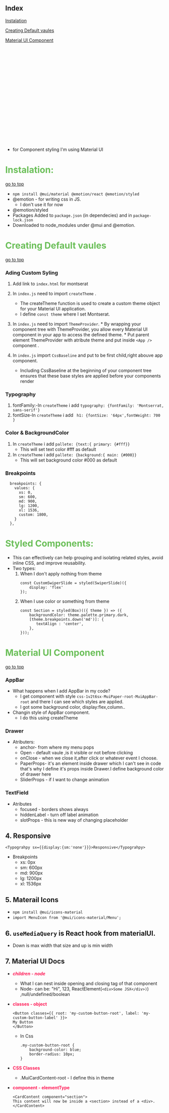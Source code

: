 <style>h1 {color:#6BBF59;} strong {color:#ff1d58;} html { scroll-behavior: smooth;} </style>

## Index

[Instalation](#Instalation)

[Creating Default vaules](#creating-default-vaules)

[Material UI Component](#material-ui-component)



<div style="height:300px"></div>


* for Component styling I'm using Material UI 

# Instalation: 
[go to top](#index)

* ```npm install @mui/material @emotion/react @emotion/styled```
* @emotion - for writing css in JS.
    * I don't use it for now
*  @emotion/styled 
* Packages Added to ```package.json``` (in dependecies) and in ```package-lock.json```
* Downloaded to node_modules under @mui and @emotion.
# Creating Default vaules
[go to top](#index)

### Ading Custom Syling
1. Add link to ```index.html``` for montserat
2. In ```index.js``` need to import ```createTheme``` .
    * The createTheme function is used to create a custom theme object for your Material UI application.
    * I define ```const theme```  where I set Montserat.

3. In ```index.js``` need to import  ```ThemeProvider```.
        * By wrapping your component tree with ThemeProvider, you allow every Material UI component in your app to access the defined theme.
        * Put parent element ThemeProvider with atribute theme and put inside ```<App />``` component .
4. In ```index.js```  import ```CssBaseline``` and put to be first child,right abouve app component.
    * Including CssBaseline at the beginning of your component tree ensures that these base styles are applied before your components render
### Typography
1. fontFamily:-In ```createTheme``` i add  ```typography: {fontFamily: 'Montserrat, sans-serif'}```
2. fontSize-In ```createTheme``` i add  ``` h1: {fontSize: '64px',fontWeight: 700 }```
### Color & BackgroundColor
1. In ```createTheme``` i add ```pallete: {text:{ primary: {#fff}}``` 
    * This will set text color #fff as default
2. In ```createTheme``` i add ```pallete: {background:{ main: {#000}}``` 
    * This will set background color #000 as default
### Breakpoints
```
  breakpoints: {
    values: {
      xs: 0, 
      sm: 600,
      md: 900, 
      lg: 1200, 
      xl: 1536, 
      custom: 1800, 
    }
  },
```
# Styled Components:
* This can effectively can help grouping and isolating related styles, avoid inline CSS, and improve reusability.
* Two types:
    1. When I don't apply nothing from theme
        ```
        const CustomSwiperSlide = styled(SwiperSlide)({
            display: 'flex'
        });
        ```
    2. When I use color or something from theme
        ```
        const Section = styled(Box)(({ theme }) => ({
            backgroundColor: theme.palette.primary.dark,
            [theme.breakpoints.down('md')]: {
               textAlign : 'center',
            },
        }));
        ```

# Material UI Component
[go to top](#index)

### AppBar
* What happens when I add AppBar  in my code?
    * I get component with style  ```css-1v2t6sx-MuiPaper-root-MuiAppBar-root``` and there I can see which styles are applied.
    * I got some background color, display:flex,column..
* Changin style of AppBar component.
    * I do this using createTheme
### Drawer
* Atributers:
    * anchor- from where my menu pops
    * Open - default vaule ,is it visible or not before clicking
    * onClose - when we close it,after click or whatever event I choose.
    * PaperProps- it's an element inside drawer which I can't see in code that's why I define it's props inside Drawer.I define background color of drawer here
    * SliderProps - if I want to change animation
### TextField 
* Atributes
    * focused - borders shows always
    * hiddenLabel - turn off label animation
    * slotProps - this is new way of changing placeholder

## 4. Responsive 
```<Typograhpy sx={{display:{sm:'none'}}}>Responsive</Typograhpy>```
 * Breakpoints
    * xs: 0px
    * sm: 600px
    * md: 900px
    * lg: 1200px
    * xl: 1536px
## 5. Materail Icons
 * ```npm install @mui/icons-material```
 * ```import MenuIcon from '@mui/icons-material/Menu';```
## 6. ```useMediaQuery``` is React hook from materialUI.
* Down is max width that size and up is min width
## 7. Material UI Docs
* ***children - node***
    * What I can nest inside opening and closing tag of that component
    * Node-  can be: "Hi", 123, ReactElement(```<div>Some JSX</div>)```)
    ,null/undefined/boolean
* **classes - object**
    ```
    <Button classes={{ root: 'my-custom-button-root', label: 'my-custom-button-label' }}>
    My Button
    </Button>
    ```
    * In Css
        ```
        .my-custom-button-root {
            background-color: blue;
            border-radius: 10px;
        }
        ```
* **CSS Classes**
    * .MuiCardContent-root - I define this in theme

* **component - elementType**
    ```
    <CardContent component="section">
    This content will now be inside a <section> instead of a <div>.
    </CardContent>
    ```